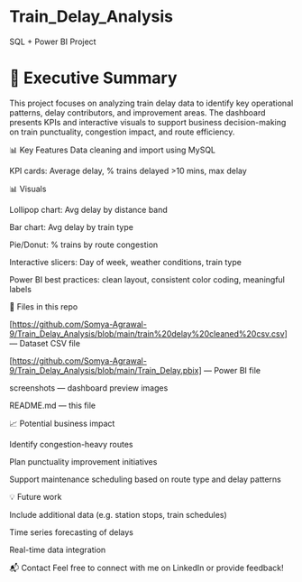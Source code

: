 # Train_Delay_Analysis
SQL + Power BI Project

# 📌 Executive Summary
This project focuses on analyzing train delay data to identify key operational patterns, delay contributors, and improvement areas. The dashboard presents KPIs and interactive visuals to support business decision-making on train punctuality, congestion impact, and route efficiency.


📊 Key Features
Data cleaning and import using MySQL

KPI cards: Average delay, % trains delayed >10 mins, max delay


📊 Visuals

Lollipop chart: Avg delay by distance band

Bar chart: Avg delay by train type

Pie/Donut: % trains by route congestion

Interactive slicers: Day of week, weather conditions, train type

Power BI best practices: clean layout, consistent color coding, meaningful labels

📂 Files in this repo

[https://github.com/Somya-Agrawal-9/Train_Delay_Analysis/blob/main/train%20delay%20cleaned%20csv.csv] — Dataset CSV file

[https://github.com/Somya-Agrawal-9/Train_Delay_Analysis/blob/main/Train_Delay.pbix] — Power BI file

screenshots — dashboard preview images

README.md — this file


📈 Potential business impact

Identify congestion-heavy routes

Plan punctuality improvement initiatives

Support maintenance scheduling based on route type and delay patterns

💡 Future work

Include additional data (e.g. station stops, train schedules)

Time series forecasting of delays

Real-time data integration

📬 Contact
Feel free to connect with me on LinkedIn or provide feedback!
